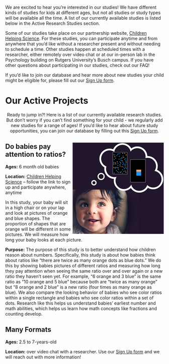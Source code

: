 ---
---
We are excited to hear you’re interested in our studies! We have different kinds of studies for kids at different ages, but not all studies or study types will be available all the time. A list of our currently available studies is listed below in the Active Research Studies section.

Some of our studies take place on our partnership website, [Children Helping Science](https://lookit.mit.edu). For these studies, you can participate anytime and from anywhere that you’d like without a researcher present and without needing to schedule a time. Other studies happen at scheduled times with a researcher, either remotely over video chat or at our in-person lab in the Psychology building on Rutgers University’s Busch campus. If you have other questions about participating in our studies, check out our FAQ! 

If you’d like to join our database and hear more about new studies your child might be eligible for, please fill out our [Sign Up form](https://rutgers.ca1.qualtrics.com/jfe/form/SV_2o6mi1NcKVX7Foa).  


# Our Active Projects

<div align="center">

Ready to jump in?! Here is a list of our currently available research studies. But don’t worry if you can’t find something for your child - we regularly add new studies for a range of ages! If you’d like to hear about future study opportunities, you can join our database by filling out this [Sign Up form](https://rutgers.ca1.qualtrics.com/jfe/form/SV_2o6mi1NcKVX7Foa). 

<div align="left">

<img style="float: right;" src="babyratios_icon_square.png">

## Do babies pay attention to ratios?

**Ages:** 6 month old babies

**Location:** [Children Helping Science](https://lookit.mit.edu/studies/88a89f9a-2a8f-4592-92d1-052f51b860f9/) – follow the link to sign up and participate anywhere, anytime

In this study, your baby will sit in a high chair or on your lap and look at pictures of orange and blue shapes. The proportion of shapes that are orange will be different in some pictures. We will measure how long your baby looks at each picture. 

**Purpose:** The purpose of this study is to better understand how children reason about numbers. Specifically, this study is about how babies think about ratios like “there are twice as many orange dots as blue dots.” We do this by showing babies pictures of different ratios and measuring how long they pay attention when seeing the same ratio over and over again or a new ratio they haven’t seen yet. For example, “6 orange and 3 blue” is the same ratio as “10 orange and 5 blue” because both are “twice as many orange” but “8 orange and 2 blue” is a new ratio (four times as many orange as blue). We also compare the looking behavior of babies who see color ratios within a single rectangle and babies who see color ratios within a set of dots. Research like this helps us understand babies’ earliest number and math abilities, which helps us learn how math concepts like fractions and counting develop. 

## Many Formats

**Ages:** 2.5 to 7-years-old

**Location:** over video chat with a researcher. Use our [Sign Up form](https://rutgers.ca1.qualtrics.com/jfe/form/SV_2o6mi1NcKVX7Foa) and we will reach out with more information! 
